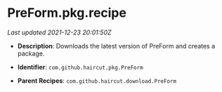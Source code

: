 # PreForm.pkg.recipe

_Last updated 2021-12-23 20:01:50Z_

- **Description**: Downloads the latest version of PreForm and creates a package.

- **Identifier**: `com.github.haircut.pkg.PreForm`

- **Parent Recipes**: `com.github.haircut.download.PreForm`
